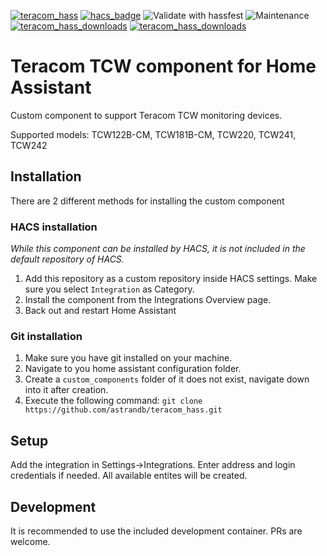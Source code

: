 [![teracom_hass](https://img.shields.io/github/v/release/astrandb/teracom_hass?include_prereleases)](https://github.com/astrandb/teracom_hass) [![hacs_badge](https://img.shields.io/badge/HACS-Custom-orange.svg)](https://github.com/hacs/integration) ![Validate with hassfest](https://github.com/astrandb/teracom_hass/workflows/Validate%20with%20hassfest/badge.svg) ![Maintenance](https://img.shields.io/maintenance/yes/2024.svg) [![teracom_hass_downloads](https://img.shields.io/github/downloads/astrandb/teracom_hass/total)](https://github.com/astrandb/teracom_hass) [![teracom_hass_downloads](https://img.shields.io/github/downloads/astrandb/teracom_hass/latest/total)](https://github.com/astrandb/teracom_hass)

# Teracom TCW component for Home Assistant

Custom component to support Teracom TCW monitoring devices.

Supported models: TCW122B-CM, TCW181B-CM, TCW220, TCW241, TCW242

## Installation

There are 2 different methods for installing the custom component

### HACS installation

_While this component can be installed by HACS, it is not included in the default repository of HACS._

1. Add this repository as a custom repository inside HACS settings. Make sure you select `Integration` as Category.
2. Install the component from the Integrations Overview page.
3. Back out and restart Home Assistant

### Git installation

1. Make sure you have git installed on your machine.
2. Navigate to you home assistant configuration folder.
3. Create a `custom_components` folder of it does not exist, navigate down into it after creation.
4. Execute the following command: `git clone https://github.com/astrandb/teracom_hass.git`

## Setup

Add the integration in  Settings->Integrations. Enter address and login credentials if needed. All available entites will be created.

## Development

It is recommended to use the included development container. PRs are welcome.
